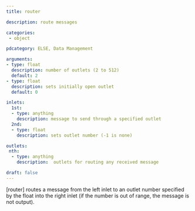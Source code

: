 ```yaml
---
title: router

description: route messages

categories:
 - object

pdcategory: ELSE, Data Management

arguments:
- type: float
  description: number of outlets (2 to 512)
  default: 2
- type: float
  description: sets initially open outlet
  default: 0

inlets:
  1st:
  - type: anything
    description: message to send through a specified outlet
  2nd:
  - type: float
    description: sets outlet number (-1 is none)

outlets:
 nth:
  - type: anything
    description:  outlets for routing any received message

draft: false
---
```


[router] routes a message from the left inlet to an outlet number specified by the float into the right inlet (if the number is out of range, the message is not output).
